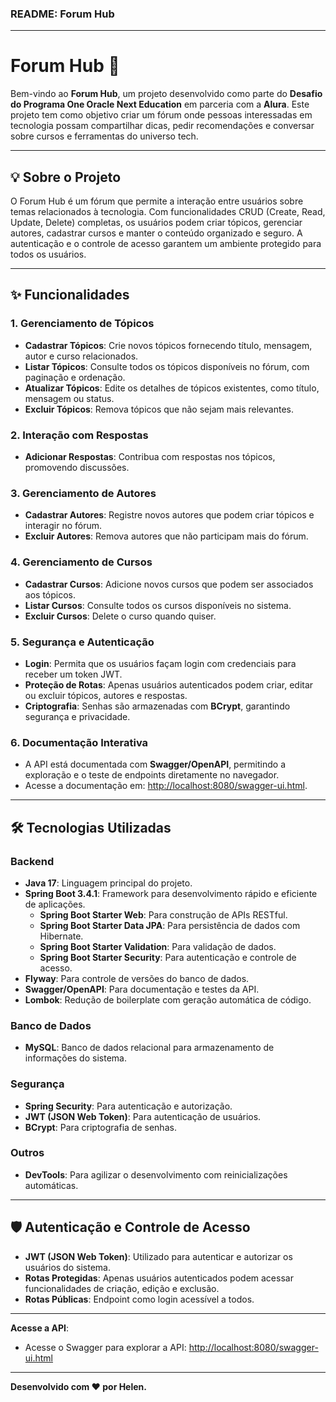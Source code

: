 ### README: Forum Hub

---

# Forum Hub 🚀

Bem-vindo ao **Forum Hub**, um projeto desenvolvido como parte do **Desafio do Programa One Oracle Next Education** em parceria com a **Alura**. Este projeto tem como objetivo criar um fórum onde pessoas interessadas em tecnologia possam compartilhar dicas, pedir recomendações e conversar sobre cursos e ferramentas do universo tech.

---

## 💡 **Sobre o Projeto**

O Forum Hub é um fórum que permite a interação entre usuários sobre temas relacionados à tecnologia. Com funcionalidades CRUD (Create, Read, Update, Delete) completas, os usuários podem criar tópicos, gerenciar autores, cadastrar cursos e manter o conteúdo organizado e seguro. A autenticação e o controle de acesso garantem um ambiente protegido para todos os usuários.

---

## ✨ **Funcionalidades**

### 1. **Gerenciamento de Tópicos**
- **Cadastrar Tópicos**: Crie novos tópicos fornecendo título, mensagem, autor e curso relacionados.
- **Listar Tópicos**: Consulte todos os tópicos disponíveis no fórum, com paginação e ordenação.
- **Atualizar Tópicos**: Edite os detalhes de tópicos existentes, como título, mensagem ou status.
- **Excluir Tópicos**: Remova tópicos que não sejam mais relevantes.

### 2. **Interação com Respostas**
- **Adicionar Respostas**: Contribua com respostas nos tópicos, promovendo discussões.

### 3. **Gerenciamento de Autores**
- **Cadastrar Autores**: Registre novos autores que podem criar tópicos e interagir no fórum.
- **Excluir Autores**: Remova autores que não participam mais do fórum.

### 4. **Gerenciamento de Cursos**
- **Cadastrar Cursos**: Adicione novos cursos que podem ser associados aos tópicos.
- **Listar Cursos**: Consulte todos os cursos disponíveis no sistema.
- **Excluir Cursos**: Delete o curso quando quiser.

### 5. **Segurança e Autenticação**
- **Login**: Permita que os usuários façam login com credenciais para receber um token JWT.
- **Proteção de Rotas**: Apenas usuários autenticados podem criar, editar ou excluir tópicos, autores e respostas.
- **Criptografia**: Senhas são armazenadas com **BCrypt**, garantindo segurança e privacidade.

### 6. **Documentação Interativa**
- A API está documentada com **Swagger/OpenAPI**, permitindo a exploração e o teste de endpoints diretamente no navegador.
- Acesse a documentação em: [http://localhost:8080/swagger-ui.html](http://localhost:8080/swagger-ui.html).

---

## 🛠️ **Tecnologias Utilizadas**

### Backend
- **Java 17**: Linguagem principal do projeto.
- **Spring Boot 3.4.1**: Framework para desenvolvimento rápido e eficiente de aplicações.
  - **Spring Boot Starter Web**: Para construção de APIs RESTful.
  - **Spring Boot Starter Data JPA**: Para persistência de dados com Hibernate.
  - **Spring Boot Starter Validation**: Para validação de dados.
  - **Spring Boot Starter Security**: Para autenticação e controle de acesso.
- **Flyway**: Para controle de versões do banco de dados.
- **Swagger/OpenAPI**: Para documentação e testes da API.
- **Lombok**: Redução de boilerplate com geração automática de código.

### Banco de Dados
- **MySQL**: Banco de dados relacional para armazenamento de informações do sistema.

### Segurança
- **Spring Security**: Para autenticação e autorização.
- **JWT (JSON Web Token)**: Para autenticação de usuários.
- **BCrypt**: Para criptografia de senhas.

### Outros
- **DevTools**: Para agilizar o desenvolvimento com reinicializações automáticas.

---

## 🛡️ **Autenticação e Controle de Acesso**

- **JWT (JSON Web Token)**: Utilizado para autenticar e autorizar os usuários do sistema.
- **Rotas Protegidas**: Apenas usuários autenticados podem acessar funcionalidades de criação, edição e exclusão.
- **Rotas Públicas**: Endpoint como login acessível a todos.

---

 **Acesse a API**:
   - Acesse o Swagger para explorar a API: [http://localhost:8080/swagger-ui.html](http://localhost:8080/swagger-ui.html)

---

**Desenvolvido com ❤️ por Helen.**
